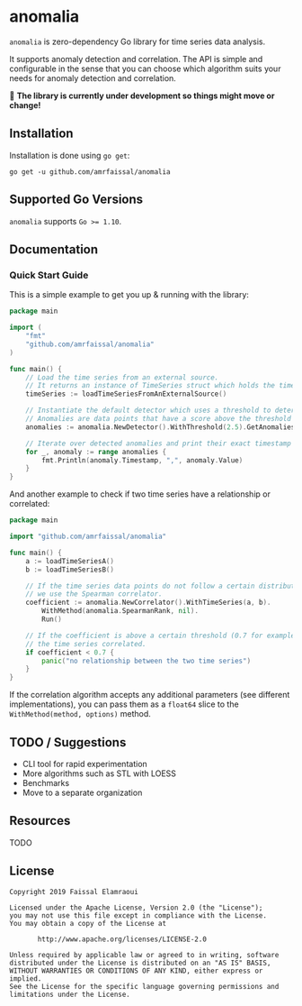 # anomalia

`anomalia` is zero-dependency Go library for time series data analysis.

It supports anomaly detection and correlation. The API is simple and configurable in the sense that you can choose which algorithm suits your needs for anomaly detection and correlation.

:construction: **The library is currently under development so things might move or change!**

## Installation

Installation is done using `go get`:

```shell
go get -u github.com/amrfaissal/anomalia
```

## Supported Go Versions

`anomalia` supports `Go >= 1.10`.

## Documentation

### Quick Start Guide

This is a simple example to get you up & running with the library:

```go
package main

import (
    "fmt"
    "github.com/amrfaissal/anomalia"
)

func main() {
    // Load the time series from an external source.
    // It returns an instance of TimeSeries struct which holds the timestamps and their values.
    timeSeries := loadTimeSeriesFromAnExternalSource()

    // Instantiate the default detector which uses a threshold to determines anomalies.
    // Anomalies are data points that have a score above the threshold (2.5 in this case).
    anomalies := anomalia.NewDetector().WithThreshold(2.5).GetAnomalies(timeSeries)

    // Iterate over detected anomalies and print their exact timestamp and value.
    for _, anomaly := range anomalies {
        fmt.Println(anomaly.Timestamp, ",", anomaly.Value)
    }
}
```

And another example to check if two time series have a relationship or correlated:

```go
package main

import "github.com/amrfaissal/anomalia"

func main() {
    a := loadTimeSeriesA()
    b := loadTimeSeriesB()

    // If the time series data points do not follow a certain distribution
    // we use the Spearman correlator.
    coefficient := anomalia.NewCorrelator().WithTimeSeries(a, b).
    	WithMethod(anomalia.SpearmanRank, nil).
    	Run()

    // If the coefficient is above a certain threshold (0.7 for example), we consider
    // the time series correlated.
    if coefficient < 0.7 {
        panic("no relationship between the two time series")
    }
}
```

If the correlation algorithm accepts any additional parameters (see different implementations), you can pass them as a
 `float64` slice to the `WithMethod(method, options)` method.

## TODO / Suggestions

- CLI tool for rapid experimentation
- More algorithms such as STL with LOESS
- Benchmarks
- Move to a separate organization

## Resources

TODO

## License

```text
Copyright 2019 Faissal Elamraoui

Licensed under the Apache License, Version 2.0 (the "License");
you may not use this file except in compliance with the License.
You may obtain a copy of the License at

       http://www.apache.org/licenses/LICENSE-2.0

Unless required by applicable law or agreed to in writing, software
distributed under the License is distributed on an "AS IS" BASIS,
WITHOUT WARRANTIES OR CONDITIONS OF ANY KIND, either express or implied.
See the License for the specific language governing permissions and
limitations under the License.
```
